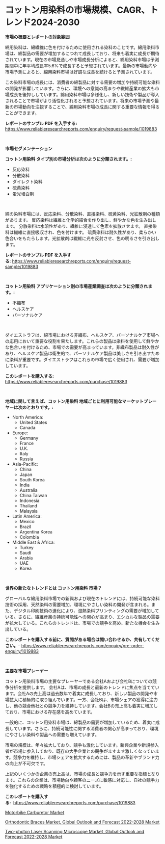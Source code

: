 <p><h1>コットン用染料の市場規模、CAGR、トレンド2024-2030</h1></p><p><strong>市場の概要とレポートの対象範囲</strong></p>
<p><p>綿用染料は、綿繊維に色を付けるために使用される染料のことです。綿用染料市場は、綿製品の需要が増加するにつれて成長しており、将来も着実に成長が期待されています。現在の市場見通しや市場成長分析によると、綿用染料市場は予測期間中に年平均成長率5.6%で成長すると予想されています。最新の市場動向や市場予測によると、綿用染料市場は好調な成長を続けると予測されています。</p><p>この染料市場の成長には、消費者の綿製品に対する需要の増加や持続可能な染料の開発が影響しています。さらに、環境への意識の高まりや繊維産業の拡大も市場成長を後押ししています。綿用染料市場は多様化し、新しい技術や製品が導入されることで市場がより活性化されると予想されています。将来の市場予測や最新の市場動向を注視することで、綿用染料市場の成長に関する重要な情報を得ることができます。</p></p>
<p><strong>レポートのサンプル PDF を入手する:</strong> <a href="https://www.reliableresearchreports.com/enquiry/request-sample/1019883">https://www.reliableresearchreports.com/enquiry/request-sample/1019883</a></p>
<p>&nbsp;</p>
<p><strong>市場セグメンテーション</strong></p>
<p><strong>コットン用染料 タイプ別の市場分析は次のように分類されます。:</strong></p>
<p><ul><li>反応染料</li><li>分散染料</li><li>ダイレクト染料</li><li>硫黄染料</li><li>蛍光増白剤</li></ul></p>
<p>&nbsp;</p>
<p><p>綿の染料市場には、反応染料、分散染料、直接染料、硫黄染料、光拡散剤の種類があります。 反応染料は繊維と化学的結合を作り出し、鮮やかな色を生み出します。 分散染料は水溶性があり、繊維に浸透して色素を拡散させます。 直接染料は繊維に直接吸収され、色を付けます。 硫黄染料は耐久性があり、柔らかい色合いをもたらします。光拡散剤は繊維に光を反射させ、色の明るさを引き出します。</p></p>
<p><strong>レポートのサンプル PDF を入手する:</strong>&nbsp;<a href="https://www.reliableresearchreports.com/enquiry/request-sample/1019883">https://www.reliableresearchreports.com/enquiry/request-sample/1019883</a></p>
<p>&nbsp;</p>
<p><strong> コットン用染料 アプリケーション別の市場産業調査は次のように分類されます。:</strong></p>
<p><ul><li>不織布</li><li>ヘルスケア</li><li>パーソナルケア</li></ul></p>
<p>&nbsp;</p>
<p><p>ダイエストラフは、綿市場における非織布、ヘルスケア、パーソナルケア市場への応用において重要な役割を果たします。これらの製品は染料を使用して鮮やかな色合いを付けるため、市場での需要が高まっています。非織布製品は耐久性があり、ヘルスケア製品は衛生的で、パーソナルケア製品は美しさを引き出すために染料が重要です。ダイエストラフはこれらの市場で広く使用され、需要が増加しています。</p></p>
<p><strong>このレポートを購入する:</strong>&nbsp; <a href="https://www.reliableresearchreports.com/purchase/1019883">https://www.reliableresearchreports.com/purchase/1019883</a></p>
<p>&nbsp;</p>
<p><strong>地域に関して言えば、コットン用染料 地域ごとに利用可能なマーケットプレーヤーは次のとおりです。:</strong></p>
<p><ul>
    <li>
        North America:
        <ul>
            <li>United States</li>
            <li>Canada</li>
        </ul>
    </li>
    <li>
        Europe:
        <ul>
            <li>Germany</li>
            <li>France</li>
            <li>U.K.</li>
            <li>Italy</li>
            <li>Russia</li>
        </ul>
    </li>
    <li>
        Asia-Pacific:
        <ul>
            <li>China</li>
            <li>Japan</li>
            <li>South Korea</li>
            <li>India</li>
            <li>Australia</li>
            <li>China Taiwan</li>
            <li>Indonesia</li>
            <li>Thailand</li>
            <li>Malaysia</li>
        </ul>
    </li>
    <li>
        Latin America:
        <ul>
            <li>Mexico</li>
            <li>Brazil</li>
            <li>Argentina Korea</li>
            <li>Colombia</li>
        </ul>
    </li>
    <li>
        Middle East & Africa:
        <ul>
            <li>Turkey</li>
            <li>Saudi</li>
            <li>Arabia</li>
            <li>UAE</li>
            <li>Korea</li>
        </ul>
    </li>
    </ul></p>
<p>&nbsp;</p>
<p><strong>世界の新たなトレンドとは コットン用染料 市場？</strong></p>
<p><p>グローバルな綿用染料市場での新興および現在のトレンドには、持続可能な染料技術の採用、天然染料の需要増加、環境にやさしい染料の開発が含まれる。また、デジタル印刷技術の進化により、湿熱染料プリンティングの需要が増加している。さらに、繊維産業の持続可能性への関心が高まり、エシカルな製品の需要が拡大している。これらのトレンドは、市場での競争を高め、新たな機会を生み出している。</p></p>
<p><strong>このレポートを購入する前に、質問がある場合は問い合わせるか、共有してください。</strong>- <a href="https://www.reliableresearchreports.com/enquiry/pre-order-enquiry/1019883">https://www.reliableresearchreports.com/enquiry/pre-order-enquiry/1019883</a></p>
<p>&nbsp;</p>
<p><strong>主要な市場プレーヤー</strong></p>
<p><p>コットン用染料市場の主要なプレーヤーである会社Aおよび会社Bについての競争分析を提供します。 会社Aは、市場の成長と最新のトレンドに焦点を当てています。会社Aの売上高は過去数年で着実に成長しており、新しい製品の開発や市場拡大に積極的に取り組んでいます。一方、会社Bは、市場シェアの獲得に注力し、他の競合他社との競争力を維持しています。会社Bの売上高も着実に増加しており、市場における存在感を高めています。</p><p>一般的に、コットン用染料市場は、綿製品の需要が増加しているため、着実に成長しています。さらに、持続可能性に関する消費者の関心が高まっており、環境にやさしい染料や製品への需要も増えています。</p><p>市場の規模は、年々拡大しており、競争も激化しています。新興企業や新規参入者が市場に参入しており、既存の大手企業との競争がますます激しくなっています。競争力を維持し、市場シェアを拡大するためには、製品の革新やブランド力の向上が不可欠です。</p><p>上記のいくつかの企業の売上高は、市場の成長と競争力を示す重要な指標となります。これらの企業は、市場動向や顧客のニーズに敏感に対応し、自社の競争力を強化するための戦略を積極的に検討しています。</p></p>
<p><strong>このレポートを購入する:</strong>&nbsp;&nbsp;<a href="https://www.reliableresearchreports.com/purchase/1019883">https://www.reliableresearchreports.com/purchase/1019883</a></p>
<p><p><a href="https://github.com/Sinjinluong3e0awx2m195k76/Market-Research-Report-List-1/blob/main/motorbike-carburetor-market.md">Motorbike Carburetor Market</a></p><p><a href="https://view.publitas.com/reportprime-1/orthodontic-braces-market-global-outlook-and-forecast-2022-2028-market-challenges-opportunities-and-growth-drivers-and-major-market-players-forecasted-for-period-from-2023-2030/">Orthodontic Braces Market, Global Outlook and Forecast 2022-2028 Market</a></p><p><a href="https://view.publitas.com/reportprime-1/two-photon-laser-scanning-microscope-market-global-outlook-and-forecast-2022-2028-market-size-growth-and-forecast-from-2023-2030/">Two-photon Laser Scanning Microscope Market, Global Outlook and Forecast 2022-2028 Market</a></p></p>